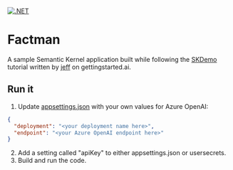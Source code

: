 [![.NET](https://github.com/pjirsa/Factman/actions/workflows/dotnet.yml/badge.svg)](https://github.com/pjirsa/Factman/actions/workflows/dotnet.yml)
# Factman
A sample Semantic Kernel application built while following the [SKDemo](https://www.gettingstarted.ai/using-semantic-kernel-add-ai-capabilities-to-csharp-app-microsoft-part-1/) tutorial written by [jeff](https://twitter.com/gswithai) on gettingstarted.ai.

## Run it
1. Update [appsettings.json](./appsettings.json) with your own values for Azure OpenAI:
```JSON
{
  "deployment": "<your deployment name here>",
  "endpoint": "<your Azure OpenAI endpoint here>"
}
```
2. Add a setting called "apiKey" to either appsettings.json or usersecrets.
1. Build and run the code.
